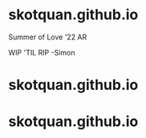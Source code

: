 # skotquan.github.io

Summer of Love '22 AR

WIP 'TIL RIP -Simon
# skotquan.github.io
# skotquan.github.io
